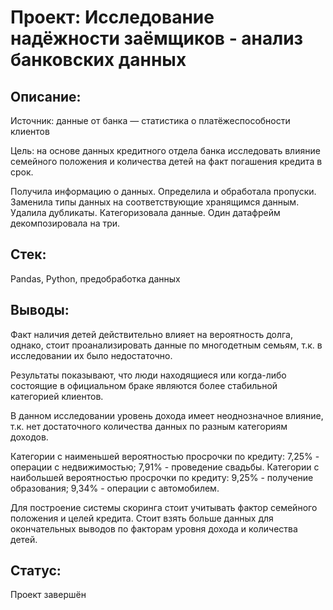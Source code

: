 # **Проект: Исследование надёжности заёмщиков - анализ банковских данных**

## **Описание:**
Источник: данные от банка — статистика о платёжеспособности клиентов

Цель: на основе данных кредитного отдела банка исследовать влияние семейного положения и количества детей на факт погашения кредита в срок. 

Получила информацию о данных. Определила и обработала пропуски. Заменила типы данных на соответствующие хранящимся данным. Удалила дубликаты. Категоризовала данные. Один датафрейм декомпозировала на три.
## **Стек:** 
Pandas, Python, предобработка данных
## **Выводы:**
Факт наличия детей действительно влияет на вероятность долга, однако, стоит проанализировать данные по многодетным семьям, т.к. в исследовании их было недостаточно. 

Результаты показывают, что люди находящиеся или когда-либо состоящие в официальном браке являются более стабильной категорией клиентов.

В данном исследовании уровень дохода имеет неоднозначное влияние, т.к. нет достаточного количества данных по разным категориям доходов. 

Категории с наименьшей вероятностью просрочки по кредиту: 7,25% - операции с недвижимостью; 7,91% - проведение свадьбы. Категории с наибольшей вероятностью просрочки по кредиту: 9,25% - получение образования; 9,34% - операции с автомобилем. 

Для построение системы скоринга стоит учитывать фактор семейного положения и целей кредита. Стоит взять больше данных для окончательных выводов по факторам уровня дохода и количества детей.

## Статус: 
Проект завершён
